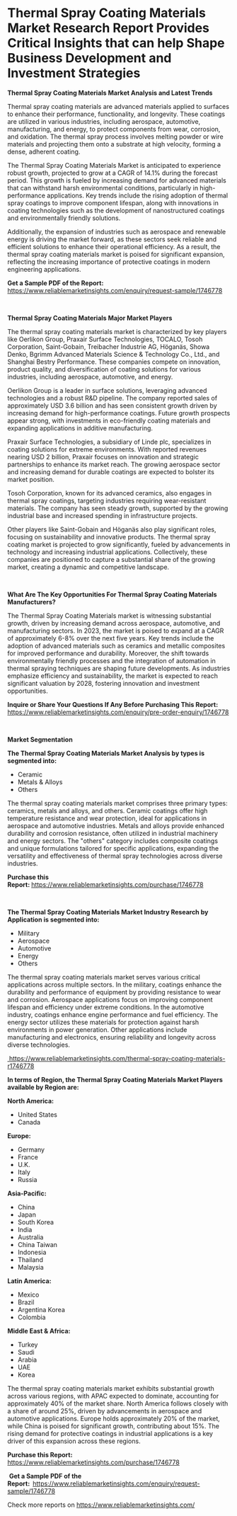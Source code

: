 <p><h1>Thermal Spray Coating Materials Market Research Report Provides Critical Insights that can help Shape Business Development and Investment Strategies</h1></p><p><strong>Thermal Spray Coating Materials Market Analysis and Latest Trends</strong></p>
<p><p>Thermal spray coating materials are advanced materials applied to surfaces to enhance their performance, functionality, and longevity. These coatings are utilized in various industries, including aerospace, automotive, manufacturing, and energy, to protect components from wear, corrosion, and oxidation. The thermal spray process involves melting powder or wire materials and projecting them onto a substrate at high velocity, forming a dense, adherent coating.</p><p>The Thermal Spray Coating Materials Market is anticipated to experience robust growth, projected to grow at a CAGR of 14.1% during the forecast period. This growth is fueled by increasing demand for advanced materials that can withstand harsh environmental conditions, particularly in high-performance applications. Key trends include the rising adoption of thermal spray coatings to improve component lifespan, along with innovations in coating technologies such as the development of nanostructured coatings and environmentally friendly solutions.</p><p>Additionally, the expansion of industries such as aerospace and renewable energy is driving the market forward, as these sectors seek reliable and efficient solutions to enhance their operational efficiency. As a result, the thermal spray coating materials market is poised for significant expansion, reflecting the increasing importance of protective coatings in modern engineering applications.</p></p>
<p><strong>Get a Sample PDF of the Report:&nbsp;</strong> <a href="https://www.reliablemarketinsights.com/enquiry/request-sample/1746778?utm_campaign=2717&utm_medium=2&utm_source=Github&utm_content=ia&utm_term=01042025&utm_id=thermal-spray-coating-materials">https://www.reliablemarketinsights.com/enquiry/request-sample/1746778</a></p>
<p>&nbsp;</p>
<p><strong>Thermal Spray Coating Materials Major Market Players</strong></p>
<p><p>The thermal spray coating materials market is characterized by key players like Oerlikon Group, Praxair Surface Technologies, TOCALO, Tosoh Corporation, Saint-Gobain, Treibacher Industrie AG, Höganäs, Showa Denko, Bgrimm Advanced Materials Science & Technology Co., Ltd., and Shanghai Bestry Performance. These companies compete on innovation, product quality, and diversification of coating solutions for various industries, including aerospace, automotive, and energy.</p><p>Oerlikon Group is a leader in surface solutions, leveraging advanced technologies and a robust R&D pipeline. The company reported sales of approximately USD 3.6 billion and has seen consistent growth driven by increasing demand for high-performance coatings. Future growth prospects appear strong, with investments in eco-friendly coating materials and expanding applications in additive manufacturing.</p><p>Praxair Surface Technologies, a subsidiary of Linde plc, specializes in coating solutions for extreme environments. With reported revenues nearing USD 2 billion, Praxair focuses on innovation and strategic partnerships to enhance its market reach. The growing aerospace sector and increasing demand for durable coatings are expected to bolster its market position.</p><p>Tosoh Corporation, known for its advanced ceramics, also engages in thermal spray coatings, targeting industries requiring wear-resistant materials. The company has seen steady growth, supported by the growing industrial base and increased spending in infrastructure projects.</p><p>Other players like Saint-Gobain and Höganäs also play significant roles, focusing on sustainability and innovative products. The thermal spray coating market is projected to grow significantly, fueled by advancements in technology and increasing industrial applications. Collectively, these companies are positioned to capture a substantial share of the growing market, creating a dynamic and competitive landscape.</p></p>
<p>&nbsp;</p>
<p><strong>What Are The Key Opportunities For Thermal Spray Coating Materials Manufacturers?</strong></p>
<p><p>The Thermal Spray Coating Materials market is witnessing substantial growth, driven by increasing demand across aerospace, automotive, and manufacturing sectors. In 2023, the market is poised to expand at a CAGR of approximately 6-8% over the next five years. Key trends include the adoption of advanced materials such as ceramics and metallic composites for improved performance and durability. Moreover, the shift towards environmentally friendly processes and the integration of automation in thermal spraying techniques are shaping future developments. As industries emphasize efficiency and sustainability, the market is expected to reach significant valuation by 2028, fostering innovation and investment opportunities.</p></p>
<p><strong>Inquire or Share Your Questions If Any Before Purchasing This Report:</strong> <a href="https://www.reliablemarketinsights.com/enquiry/pre-order-enquiry/1746778?utm_campaign=2717&utm_medium=2&utm_source=Github&utm_content=ia&utm_term=01042025&utm_id=thermal-spray-coating-materials">https://www.reliablemarketinsights.com/enquiry/pre-order-enquiry/1746778</a></p>
<p>&nbsp;</p>
<p><strong>Market Segmentation</strong></p>
<p><strong>The Thermal Spray Coating Materials Market Analysis by types is segmented into:</strong></p>
<p><ul><li>Ceramic</li><li>Metals & Alloys</li><li>Others</li></ul></p>
<p><p>The thermal spray coating materials market comprises three primary types: ceramics, metals and alloys, and others. Ceramic coatings offer high temperature resistance and wear protection, ideal for applications in aerospace and automotive industries. Metals and alloys provide enhanced durability and corrosion resistance, often utilized in industrial machinery and energy sectors. The "others" category includes composite coatings and unique formulations tailored for specific applications, expanding the versatility and effectiveness of thermal spray technologies across diverse industries.</p></p>
<p><strong>Purchase this Report:&nbsp;</strong><a href="https://www.reliablemarketinsights.com/purchase/1746778?utm_campaign=2717&utm_medium=2&utm_source=Github&utm_content=ia&utm_term=01042025&utm_id=thermal-spray-coating-materials">https://www.reliablemarketinsights.com/purchase/1746778</a></p>
<p>&nbsp;</p>
<p><strong>The Thermal Spray Coating Materials Market Industry Research by Application is segmented into:</strong></p>
<p><ul><li>Military</li><li>Aerospace</li><li>Automotive</li><li>Energy</li><li>Others</li></ul></p>
<p><p>The thermal spray coating materials market serves various critical applications across multiple sectors. In the military, coatings enhance the durability and performance of equipment by providing resistance to wear and corrosion. Aerospace applications focus on improving component lifespan and efficiency under extreme conditions. In the automotive industry, coatings enhance engine performance and fuel efficiency. The energy sector utilizes these materials for protection against harsh environments in power generation. Other applications include manufacturing and electronics, ensuring reliability and longevity across diverse technologies.</p></p>
<p><a href="https://www.reliablemarketinsights.com/thermal-spray-coating-materials-r1746778?utm_campaign=2717&utm_medium=2&utm_source=Github&utm_content=ia&utm_term=01042025&utm_id=thermal-spray-coating-materials">&nbsp;https://www.reliablemarketinsights.com/thermal-spray-coating-materials-r1746778</a></p>
<p><strong>In terms of Region, the Thermal Spray Coating Materials Market Players available by Region are:</strong></p>
<p>
    <p> <strong> North America: </strong>
        <ul>
            <li>United States</li>
            <li>Canada</li>
        </ul>
        </p> 
    <p> <strong> Europe: </strong>
        <ul>
            <li>Germany</li>
            <li>France</li>
            <li>U.K.</li>
            <li>Italy</li>
            <li>Russia</li>
        </ul>
        </p> 
    <p> <strong> Asia-Pacific: </strong>
        <ul>
            <li>China</li>
            <li>Japan</li>
            <li>South Korea</li>
            <li>India</li>
            <li>Australia</li>
            <li>China Taiwan</li>
            <li>Indonesia</li>
            <li>Thailand</li>
            <li>Malaysia</li>
        </ul>
        </p> 
    <p> <strong> Latin America: </strong>
        <ul>
            <li>Mexico</li>
            <li>Brazil</li>
            <li>Argentina Korea</li>
            <li>Colombia</li>
        </ul>
        </p> 
    <p> <strong> Middle East & Africa: </strong>
        <ul>
            <li>Turkey</li>
            <li>Saudi</li>
            <li>Arabia</li>
            <li>UAE</li>
            <li>Korea</li>
        </ul>
    </p>
    </p>
<p><p>The thermal spray coating materials market exhibits substantial growth across various regions, with APAC expected to dominate, accounting for approximately 40% of the market share. North America follows closely with a share of around 25%, driven by advancements in aerospace and automotive applications. Europe holds approximately 20% of the market, while China is poised for significant growth, contributing about 15%. The rising demand for protective coatings in industrial applications is a key driver of this expansion across these regions.</p></p>
<p><strong>Purchase this Report: </strong><a href="https://www.reliablemarketinsights.com/purchase/1746778?utm_campaign=2717&utm_medium=2&utm_source=Github&utm_content=ia&utm_term=01042025&utm_id=thermal-spray-coating-materials">https://www.reliablemarketinsights.com/purchase/1746778</a></p>
<p>&nbsp;<strong>Get a Sample PDF of the Report:&nbsp;&nbsp;</strong><a href="https://www.reliablemarketinsights.com/enquiry/request-sample/1746778?utm_campaign=2717&utm_medium=2&utm_source=Github&utm_content=ia&utm_term=01042025&utm_id=thermal-spray-coating-materials">https://www.reliablemarketinsights.com/enquiry/request-sample/1746778</a></p>
<p><strong></strong></p>
<p>Check more reports on <a href="https://www.reliablemarketinsights.com/?utm_campaign=2717&utm_medium=2&utm_source=Github&utm_content=ia&utm_term=01042025&utm_id=thermal-spray-coating-materials">https://www.reliablemarketinsights.com/</a></p>